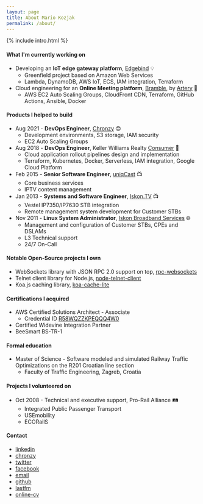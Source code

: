 ```yaml
---
layout: page
title: About Mario Kozjak
permalink: /about/
---
```


{% include intro.html %}

#### What I'm currently working on
- Developing an **IoT edge gateway platform**, <a class="link" href="https://www.elpheria.com/products/edgebind/">Edgebind</a> 💡
  - Greenfield project based on Amazon Web Services
  - Lambda, DynamoDB, AWS IoT, ECS, IAM integration, Terraform
- Cloud engineering for an **Online Meeting platform**, <a class="link" href="https://www.bramble.live">Bramble</a>, by <a class="link" href="https://artery.is">Artery</a> 🎸
  - AWS EC2 Auto Scaling Groups, CloudFront CDN, Terraform, GitHub Actions, Ansible, Docker

#### Products I helped to build
- Aug 2021 - **DevOps Engineer**, <a class="link" href="https://www.chronzy.com">Chronzy</a> 😊
  - Development environments, S3 storage, IAM security
  - EC2 Auto Scaling Groups
- Aug 2018 - **DevOps Engineer**, Keller Williams Realty <a class="link" href="https://apps.apple.com/us/app/kw-buy-sell-real-estate/id652512924">Consumer</a> 🏡
  - Cloud application rollout pipelines design and implementation
  - Terraform, Kubernetes, Docker, Serverless, IAM integration, Google Cloud Platform
- Feb 2015 - **Senior Software Engineer**, <a class="link" href="https://www.uniqcast.com">uniqCast</a> 📺
  - Core business services
  - IPTV content management
- Jan 2013 - **Systems and Software Engineer**, <a class="link" href="https://www.iskon.hr/Iskon.TV-najpametnija-i-najmodernija-televizija">Iskon.TV</a> 📺
  - Vestel IP7350/IP7630 STB integration
  - Remote management system development for Customer STBs
- Nov 2011 - **Linux System Administrator**, <a class="link" href="https://www.iskon.hr">Iskon Broadband Services</a> 🌐
  - Management and configuration of Customer STBs, CPEs and DSLAMs
  - L3 Technical support
  - 24/7 On-Call

#### Notable Open-Source projects I own
- WebSockets library with JSON RPC 2.0 support on top, <a class="link" href="https://github.com/elpheria/rpc-websockets">rpc-websockets</a>
- Telnet client library for Node.js, <a class="link" href="https://github.com/mkozjak/node-telnet-client">node-telnet-client</a>
- Koa.js caching library, <a class="link" href="https://github.com/mkozjak/koa-cache-lite">koa-cache-lite</a>

#### Certifications I acquired
- AWS Certified Solutions Architect - Associate
  - Credential ID <a class="link" href="https://www.youracclaim.com/badges/8fd2b9e7-87c8-4e94-9db3-e0338cbd027b">R58WQZZKPEQQQ4W0</a>
- Certified Widevine Integration Partner
- BeeSmart BS-TR-1

#### Formal education
- Master of Science - Software modeled and simulated Railway Traffic Optimizations on the R201 Croatian line section
  - Faculty of Traffic Engineering, Zagreb, Croatia

#### Projects I volunteered on
- Oct 2008 - Technical and executive support, Pro-Rail Alliance 🛤️
  - Integrated Public Passenger Transport
  - USEmobility
  - ECORailS

#### Contact
- <a class="link" target="_blank" href="https://www.linkedin.com/in/{{ site.linkedin_username }}">linkedin</a>
- <a class="link" target="_blank" href="https://chronzy.com/{{ site.chronzy_username }}">chronzy</a>
- <a class="link" target="_blank" href="https://www.twitter.com/{{ site.twitter_username }}">twitter</a>
- <a class="link" target="_blank" href="http://fb.me/{{ site.facebook_username }}">facebook</a>
- <a class="link" target="_blank" href="mailto:{{ site.email }}">email</a>
- <a class="link" target="_blank" href="https://www.github.com/{{ site.github_username }}">github</a>
- <a class="link" target="_blank" href="https://www.last.fm/user/{{ site.lastfm_username }}">lastfm</a>
- <a class="link" target="_blank" href="https://www.mariokozjak.com/online-cv">online-cv</a>
